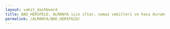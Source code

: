 ```yaml
---
layout: vakit_dashboard
title: BAD_HERSFELD, ALMANYA için iftar, namaz vakitleri ve hava durumu - ilçe/eyalet seç
permalink: /ALMANYA/BAD_HERSFELD/
---
```


<script type="text/javascript">
  var GLOBAL_COUNTRY = 'ALMANYA';
  var GLOBAL_CITY = 'BAD_HERSFELD';
  var GLOBAL_STATE = '';
  var lat = 72;
  var lon = 21;
</script>
